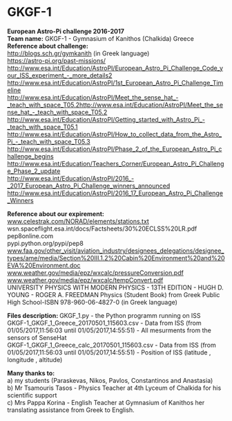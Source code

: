 # GKGF-1
<b>European Astro-Pi challenge 2016-2017</b> <br>
<b>Team name:</b> GKGF-1 - Gymnasium of Kanithos (Chalkida) Greece <br>
<b>Reference about challenge:</b> <br>
http://blogs.sch.gr/gymkanith (in Greek language) <br>
https://astro-pi.org/past-missions/ <br>
http://www.esa.int/Education/AstroPI/European_Astro_Pi_Challenge_Code_your_ISS_experiment_-_more_details2 <br>
http://www.esa.int/Education/AstroPI/1st_European_Astro_Pi_Challenge_Timeline <br>
http://www.esa.int/Education/AstroPI/Meet_the_sense_hat_-_teach_with_space_T05.2http://www.esa.int/Education/AstroPI/Meet_the_sense_hat_-_teach_with_space_T05.2 <br>
http://www.esa.int/Education/AstroPI/Getting_started_with_Astro_Pi_-_teach_with_space_T05.1 <br>
http://www.esa.int/Education/AstroPI/How_to_collect_data_from_the_Astro_Pi_-_teach_with_space_T05.3 <br>
http://www.esa.int/Education/AstroPI/Phase_2_of_the_European_Astro_Pi_challenge_begins <br>
http://www.esa.int/Education/Teachers_Corner/European_Astro_Pi_Challenge_Phase_2_update <br>
http://www.esa.int/Education/AstroPI/2016_-_2017_European_Astro_Pi_Challenge_winners_announced <br>
http://www.esa.int/Education/AstroPI/2016_17_European_Astro_Pi_Challenge_Winners <br>

<b>Reference about our expirement:</b> <br>
www.celestrak.com/NORAD/elements/stations.txt <br>
wsn.spaceflight.esa.int/docs/Factsheets/30%20ECLSS%20LR.pdf <br>
pep8online.com <br>
pypi.python.org/pypi/pep8 <br>
www.faa.gov/other_visit/aviation_industry/designees_delegations/designee_types/ame/media/Section%20III.1.2%20Cabin%20Environment%20and%20EVA%20Environment.doc <br>
www.weather.gov/media/epz/wxcalc/pressureConversion.pdf <br>
www.weather.gov/media/epz/wxcalc/tempConvert.pdf <br>
UNIVERSITY PHYSICS WITH MODERN PHYSICS - 13TH EDITION - HUGH D. YOUNG - ROGER A. FREEDMAN
Physics (Student Book) from Greek Public High School-ISBN 978-960-06-4827-0 (in Greek language)

<b>Files description: </b>
GKGF_1.py - the Python programm running on ISS <br>
GKGF-1_GKGF_1_Greece_20170501_115603.csv - Data from ISS (from 01/05/2017,11:56:03 until 01/05/2017,14:55:51) - All mesurments from the sensors of SenseHat <br>
GKGF-1_GKGF_1_Greece_calc_20170501_115603.csv - Data from ISS (from 01/05/2017,11:56:03 until 01/05/2017,14:55:51) - Position of ISS (latitude , longitude , altitude) <br>

<b>Many thanks to: </b> <br>
a) my students (Paraskevas, Nikos, Pavlos, Constantinos and Anastasia) <br>
b) Mr Tsamouris Tasos - Physics Teacher at 4th Lyceum of Chalkida for his scientific support <br>
c) Mrs Pappa Korina - English Teacher at Gymnasium of Kanithos her translating assistance from Greek to English. <br>
  
  
